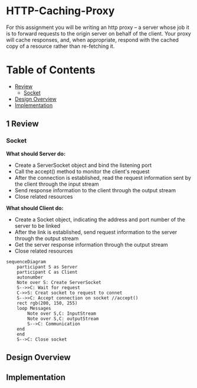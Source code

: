 # HTTP-Caching-Proxy

For this assignment you will be writing an http proxy – a server whose job it is to forward requests to the origin server on behalf of the client. Your proxy will cache responses, and, when appropriate, respond with the cached copy of a resource rather than re-fetching it.

# Table of Contents

- [Review](#Review)
  - [Socket](#Socket)
- [Design Overview](#Proxy-Overview)
- [Implementation](#Implementation)

## 1 Review

### Socket

**What should Server do:** 
- Create a ServerSocket object and bind the listening port
- Call the accept() method to monitor the client's request
- After the connection is established, read the request information sent by the client through the input stream
- Send response information to the client through the output stream
- Close related resources

**What should Client do:**
- Create a Socket object, indicating the address and port number of the server to be linked
- After the link is established, send request information to the server through the output stream
- Get the server response information through the output stream
- Close related resources

```mermaid
sequenceDiagram
    participant S as Server
    participant C as Client
    autonumber
    Note over S: Create ServerSocket
    S-->>C: Wait for request
    C->>S: Creat socket to request to connet
    S-->>C: Accept connection on socket //accept()
    rect rgb(200, 150, 255)
    loop Messages
        Note over S,C: InputStream
        Note over S,C: outputStream
        S-->C: Communication
    end
    end
    S-->C: Close socket
```

## Design Overview
## Implementation
